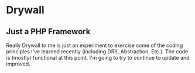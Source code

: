 # Drywall
## Just a PHP Framework

Really Drywall to me is just an experiment to exercise some of the coding principles I've learned recently (including DRY, Abstraction, Etc.). The code is (mostly) functional at this point. I'm going to try to continue to update and improved.
